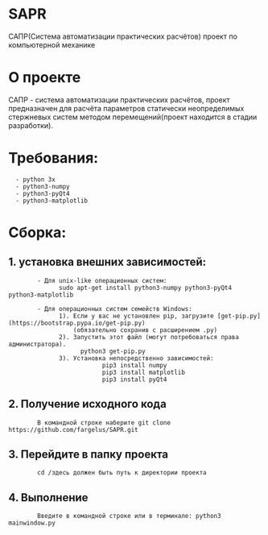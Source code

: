 # SAPR
САПР(Система автоматизации практических расчётов) проект по компьютерной механике

# О проекте
САПР - система автоматизации практических расчётов, проект предназначен для расчёта параметров 
статически неопределимых стержневых систем методом перемещений(проект находится в стадии разработки).

# Требования:
      - python 3x
      - python3-numpy
      - python3-pyQt4
      - python3-matplotlib

# Сборка:
## 1. установка внешних зависимостей:
            - Для unix-like операционных систем:
                  sudo apt-get install python3-numpy python3-pyQt4 python3-matplotlib
            
            - Для операционных систем семейств Windows:
                  1). Если у вас не установлен pip, загрузите [get-pip.py](https://bootstrap.pypa.io/get-pip.py)
                      (обязательно сохранив с расширением .py)
                  2). Запустить этот файл (могут потребоваться права администратора).
                        python3 get-pip.py
                  3). Установка непосредственно зависимостей:
                              pip3 install numpy
                              pip3 install matplotlib
                              pip3 install pyQt4
                              
## 2. Получение исходного кода
            В командной строке наберите git clone https://github.com/fargelus/SAPR.git
      
## 3. Перейдите в папку проекта
            cd /здесь должен быть путь к директории проекта
      
## 4. Выполнение
            Введите в командной строке или в терминале: python3 mainwindow.py

